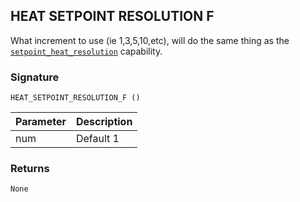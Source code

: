 ## HEAT SETPOINT RESOLUTION F

What increment to use (ie 1,3,5,10,etc), will do the same thing as the [`setpoint_heat_resolution`][1] capability.


### Signature

`HEAT_SETPOINT_RESOLUTION_F ()`


| Parameter | Description |
| --- | --- |
| num | Default 1 |


### Returns

`None`

[1]:	https://snap-one.github.io/docs-driverworks-proxyprotocol/#thermostat-capabilities